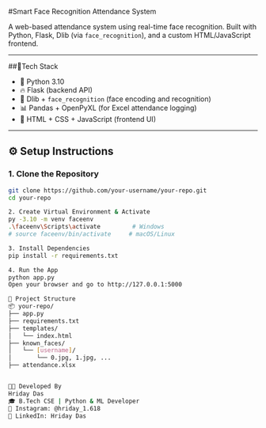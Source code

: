 #Smart Face Recognition Attendance System

A web-based attendance system using real-time face recognition. Built with Python, Flask, Dlib (via `face_recognition`), and a custom HTML/JavaScript frontend.

---

##🚀Tech Stack

- 🐍 Python 3.10  
- 🔥 Flask (backend API)  
- 🧠 Dlib + `face_recognition` (face encoding and recognition)  
- 📊 Pandas + OpenPyXL (for Excel attendance logging)  
- 🎨 HTML + CSS + JavaScript (frontend UI)

---

## ⚙️ Setup Instructions

### 1. Clone the Repository

```bash
git clone https://github.com/your-username/your-repo.git
cd your-repo

2. Create Virtual Environment & Activate
py -3.10 -m venv faceenv
.\faceenv\Scripts\activate         # Windows
# source faceenv/bin/activate     # macOS/Linux

3. Install Dependencies
pip install -r requirements.txt

4. Run the App
python app.py
Open your browser and go to http://127.0.0.1:5000

📁 Project Structure
📦 your-repo/
├── app.py
├── requirements.txt
├── templates/
│   └── index.html
├── known_faces/
│   └── [username]/
│       └── 0.jpg, 1.jpg, ...
├── attendance.xlsx


🧑‍💻 Developed By
Hriday Das
🎓 B.Tech CSE | Python & ML Developer
📸 Instagram: @hriday_1.618
🔗 LinkedIn: Hriday Das
